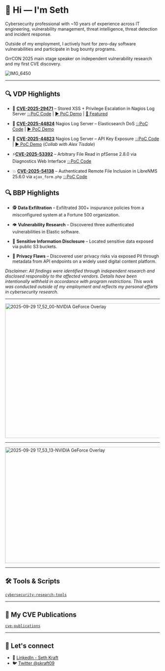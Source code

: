 # 👋 Hi — I'm Seth

Cybersecurity professional with ~10 years of experience across IT engineering, vulnerability management, threat intelligence, threat detection and incident response. 

Outside of my employment, I actively hunt for zero-day software vulnerabilities and participate in bug bounty programs. 

GrrCON 2025 main stage speaker on independent vulnerability research and my first CVE discovery.

![IMG_6450](https://github.com/user-attachments/assets/79619f90-2606-4698-8e1d-4e862598484e)

---

## 🔍 VDP Highlights

- 🎯 [**CVE-2025-29471**](https://nvd.nist.gov/vuln/detail/CVE-2025-29471) – Stored XSS + Privilege Escalation in Nagios Log Server [💥PoC Code](https://github.com/skraft9/CVE-2025-29471) | [▶️ PoC Demo](https://www.youtube.com/watch?v=MvJuIkdTSQg&ab_channel=SethKraft) | [📰 Featured](https://www.helpnetsecurity.com/2025/04/15/critical-flaws-fixed-in-nagios-log-server/)

- 🧨 [**CVE-2025-44824**](https://nvd.nist.gov/vuln/detail/CVE-2025-44824) Nagios Log Server – Elasticsearch DoS [💥PoC Code](https://github.com/skraft9/nagios-log-server-dos) | [▶️ PoC Demo](https://www.youtube.com/watch?v=YPK0-b9GeV8&ab_channel=SethKraft)

- 🔑 [**CVE-2025-44823**](https://nvd.nist.gov/vuln/detail/CVE-2025-44823) Nagios Log Server – API Key Exposure [💥PoC Code](https://www.exploit-db.com/exploits/52177) | [▶️ PoC Demo](https://www.youtube.com/watch?v=amYMuK3YSM8&ab_channel=SethKraft) (*Collab with Alex Tisdale*)

- ⚡[**CVE-2025-53392**](https://nvd.nist.gov/vuln/detail/CVE-2025-53392) – Arbitrary File Read in pfSense 2.8.0 via Diagnostics Web Interface [💥PoC Code](https://github.com/skraft9/pfsense-security-research)
- 💥 [**CVE-2025-54138**](https://nvd.nist.gov/vuln/detail/CVE-2025-54138) – Authenticated Remote File Inclusion in LibreNMS 25.6.0 via `ajax_form.php` [💥PoC Code](https://github.com/skraft9/librenms-security-research) 

## 🔍 BBP Highlights

- 🕵️ **Data Exfiltration** – Exfiltrated 300+ inspurance policies from a misconfigured system at a Fortune 500 organization.

- 👁️ **Vulnerability Research** – Discovered three authenticated vulnerabilities in Elastic software.

- 📂 **Sensitive Information Disclosure** – Located sensitive data exposed via public S3 buckets.

- 🧾 **Privacy Flaws** – Discovered user privacy risks via exposed PII through metadata from API endpoints on a widely used digital content platform.

_Disclaimer: All findings were identified through independent research and disclosed responsibly to the affected vendors. Details have been intentionally withheld in accordance with program restrictions. This work was conducted outside of my employment and reflects my personal efforts in cybersecurity research._

---

<img width="959" height="437" alt="2025-09-29 17_52_00-NVIDIA GeForce Overlay" src="https://github.com/user-attachments/assets/42b1e6af-f10b-4972-82ab-5efc7d3aa804" />

---

<img width="924" height="377" alt="2025-09-29 17_53_13-NVIDIA GeForce Overlay" src="https://github.com/user-attachments/assets/f590223b-5e40-4bc0-b9a6-38e44cb4a9ad" />

---

## 🛠 Tools & Scripts

[`cybersecurity-research-tools`](https://github.com/skraft9/cybersecurity-research-tools)

---

## 📜 My CVE Publications

[`cve-publications`](https://github.com/skraft9/cve-publications)

---

## 🤝 Let's connect

- 🔗 [LinkedIn - Seth Kraft](https://linkedin.com/in/sethkraft)
- 🐦 [Twitter @skraft09](https://x.com/skraft09)
